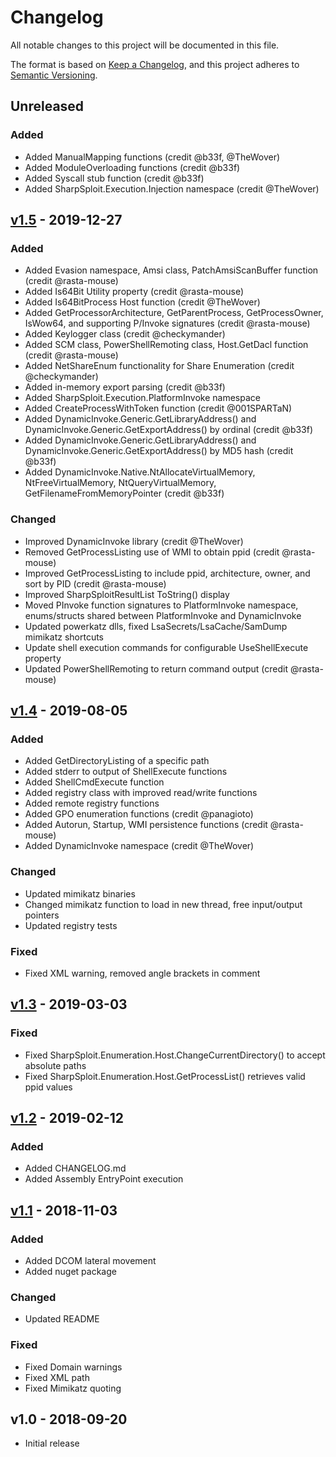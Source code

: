 # Changelog
All notable changes to this project will be documented in this file.

The format is based on [Keep a Changelog](https://keepachangelog.com/en/1.0.0/),
and this project adheres to [Semantic Versioning](https://semver.org/spec/v2.0.0.html).

## Unreleased
### Added
- Added ManualMapping functions (credit @b33f, @TheWover)
- Added ModuleOverloading functions (credit @b33f)
- Added Syscall stub function (credit @b33f)
- Added SharpSploit.Execution.Injection namespace (credit @TheWover)

## [v1.5] - 2019-12-27
### Added
- Added Evasion namespace, Amsi class, PatchAmsiScanBuffer function (credit @rasta-mouse)
- Added Is64Bit Utility property (credit @rasta-mouse)
- Added Is64BitProcess Host function (credit @TheWover)
- Added GetProcessorArchitecture, GetParentProcess, GetProcessOwner, IsWow64, and supporting P/Invoke signatures (credit @rasta-mouse)
- Added Keylogger class (credit @checkymander)
- Added SCM class, PowerShellRemoting class, Host.GetDacl function (credit @rasta-mouse)
- Added NetShareEnum functionality for Share Enumeration (credit @checkymander)
- Added in-memory export parsing (credit @b33f)
- Added SharpSploit.Execution.PlatformInvoke namespace
- Added CreateProcessWithToken function (credit @001SPARTaN)
- Added DynamicInvoke.Generic.GetLibraryAddress() and DynamicInvoke.Generic.GetExportAddress() by ordinal (credit @b33f)
- Added DynamicInvoke.Generic.GetLibraryAddress() and DynamicInvoke.Generic.GetExportAddress() by MD5 hash (credit @b33f)
- Added DynamicInvoke.Native.NtAllocateVirtualMemory, NtFreeVirtualMemory, NtQueryVirtualMemory, GetFilenameFromMemoryPointer (credit @b33f)

### Changed
- Improved DynamicInvoke library (credit @TheWover)
- Removed GetProcessListing use of WMI to obtain ppid (credit @rasta-mouse)
- Improved GetProcessListing to include ppid, architecture, owner, and sort by PID (credit @rasta-mouse)
- Improved SharpSploitResultList ToString() display
- Moved PInvoke function signatures to PlatformInvoke namespace, enums/structs shared between PlatformInvoke and DynamicInvoke
- Updated powerkatz dlls, fixed LsaSecrets/LsaCache/SamDump mimikatz shortcuts
- Update shell execution commands for configurable UseShellExecute property
- Updated PowerShellRemoting to return command output (credit @rasta-mouse)

## [v1.4] - 2019-08-05
### Added
- Added GetDirectoryListing of a specific path
- Added stderr to output of ShellExecute functions
- Added ShellCmdExecute function
- Added registry class with improved read/write functions
- Added remote registry functions
- Added GPO enumeration functions (credit @panagioto)
- Added Autorun, Startup, WMI persistence functions (credit @rasta-mouse)
- Added DynamicInvoke namespace (credit @TheWover)
### Changed
- Updated mimikatz binaries
- Changed mimikatz function to load in new thread, free input/output pointers
- Updated registry tests

### Fixed
- Fixed XML warning, removed angle brackets in comment

## [v1.3] - 2019-03-03
### Fixed
- Fixed SharpSploit.Enumeration.Host.ChangeCurrentDirectory() to accept absolute paths
- Fixed SharpSploit.Enumeration.Host.GetProcessList() retrieves valid ppid values

## [v1.2] - 2019-02-12
### Added
- Added CHANGELOG.md
- Added Assembly EntryPoint execution

## [v1.1] - 2018-11-03
### Added
- Added DCOM lateral movement
- Added nuget package

### Changed
- Updated README

### Fixed
- Fixed Domain warnings
- Fixed XML path
- Fixed Mimikatz quoting

## v1.0 - 2018-09-20
- Initial release

[v1.1]: https://github.com/cobbr/SharpSploit/compare/v1.0...v1.1
[v1.2]: https://github.com/cobbr/SharpSploit/compare/v1.1...v1.2
[v1.3]: https://github.com/cobbr/SharpSploit/compare/v1.2...v1.3
[v1.4]: https://github.com/cobbr/SharpSploit/compare/v1.3...v1.4
[v1.5]: https://github.com/cobbr/SharpSploit/compare/v1.4...v1.5
